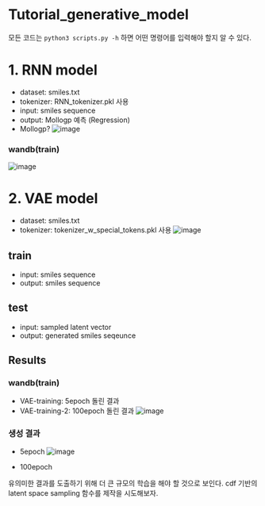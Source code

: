 # Tutorial_generative_model

모든 코드는 ```python3 scripts.py -h``` 하면 어떤 명령어를 입력해야 할지 알 수 있다. 

# 1. RNN model
- dataset: smiles.txt
- tokenizer: RNN_tokenizer.pkl 사용
- input: smiles sequence
- output: Mollogp 예측 (Regression)
- Mollogp?
![image](https://github.com/user-attachments/assets/902a0295-9dc9-43cd-8ad0-61e1a351d2d5)
### wandb(train)
![image](https://github.com/user-attachments/assets/2fa2d904-1279-4ca8-b676-6908fe216988)



# 2. VAE model
- dataset: smiles.txt
- tokenizer: tokenizer_w_special_tokens.pkl 사용
![image](https://github.com/user-attachments/assets/4bc965b2-7c0d-4dbe-b408-ec4bee6475bc)
## train
- input: smiles sequence
- output: smiles sequence

## test
- input: sampled latent vector
- output: generated smiles seqeunce

## Results
### wandb(train)
- VAE-training: 5epoch 돌린 결과
- VAE-training-2: 100epoch 돌린 결과
  ![image](https://github.com/user-attachments/assets/22b63a57-daca-4fa3-a099-c7f56941715d)


### 생성 결과
- 5epoch
![image](https://github.com/user-attachments/assets/c5c84f39-a164-4021-9b70-5cdde44ea703)

- 100epoch

유의미한 결과를 도출하기 위해 더 큰 규모의 학습을 해야 할 것으로 보인다.
cdf 기반의 latent space sampling 함수를 제작을 시도해보자.
